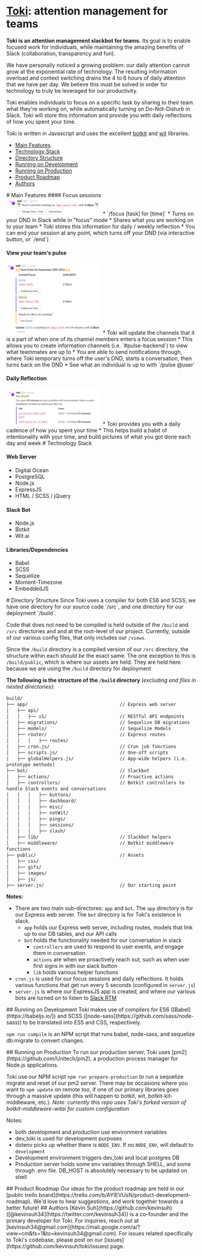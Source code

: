 # [Toki](https://tokibot.com): attention management for teams

**Toki is an attention management slackbot for teams.** Its goal is to enable focused work for individuals, while maintaining the amazing benefits of Slack (collaboration, transparency and fun).

We have personally noticed a growing problem: our daily attention cannot grow at the exponential rate of technology. The resulting information overload and context switching drains the 4 to 6 hours of daily attention that we have per day. We believe this must be solved in order for technology to truly be leveraged for our productivity.

Toki enables individuals to focus on a specific task by sharing to their team what they're working on, while automatically turning on Do-Not-Disturb in Slack. Toki will store this information and provide you with daily reflections of how you spent your time.

Toki is written in Javascript and uses the excellent [botkit](https://github.com/howdyai/botkit) and [wit](https://wit.ai) libraries.


- [Main Features](#main-features)
- [Technology Stack](#technology-stack)
- [Directory Structure](#directory-structure)
- [Running on Development](#running-development)
- [Running on Production](#running-production)
- [Product Roadmap](#product-roadmap)
- [Authors](#authors)


<a name="main-features"/>
# Main Features
#### Focus sessions
<img src="/build/public/images/focus_example.png" width="50%" alt="Focus sessions">
  * `/focus [task] for [time]`
  * Turns on your DND in Slack while in "focus" mode
  * Shares what you are working on to your team
  * Toki stores this information for daily / weekly reflection
  * You can end your session at any point, which turns off your DND (via interactive button, or `/end`)

#### View your team's pulse
<img src="/build/public/images/pulse_example.png" width="50%" alt="Team Pulse">
  * Toki will update the channels that it is a part of when one of its channel members enters a focus session
  * This allows you to create information channels (i.e. `#pulse-backend`) to view what teammates are up to
  * You are able to send notifications through, where Toki temporary turns off the user's DND, starts a conversation, then turns back on the DND
  * See what an individual is up to with `/pulse @user`

#### Daily Reflection
<img src="/build/public/images/reflection_example.png" width="50%" alt="Daily Reflection">
  * Toki provides you with a daily cadence of how you spent your time
  * This helps build a habit of intentionality with your time, and build pictures of what you got done each day and week

<a name="technology-stack"/>
# Technology Stack

#### Web Server
* Digital Ocean
* PostgreSQL
* Node.js
* ExpressJS
* HTML / SCSS / jQuery

#### Slack Bot
* Node.js
* Botkit
* Wit.ai

#### Libraries/Dependencies
* Babel
* SCSS
* Sequelize
* Moment-Timezone
* EmbeddedJS

<a name="directory-structure">
# Directory Structure
Since Toki uses a compiler for both ES6 and SCSS, we have one directory for our source code `/src`, and one directory for our deployment `/build`.

Code that does not need to be compiled is held outside of the `/build` and `/src` directories and and at the root-level of our project. Currently, outside of our various config files, that only includes our `/views`.

Since the `/build` directory is a compiled version of our `/src` directory, the structure within each _should be_ the exact same. The one exception to this is `/build/public`, which is where our assets are held. They are held here because we are using the `/build` directory for deployment

**The following is the structure of the `/build` directory** _(excluding end files in nested directories)_:
```
build/
├── app/                                  // Express web server
│   ├── api/
│   │   ├── v1/                           // RESTful API endpoints
│   ├── migrations/                       // Sequelize DB migrations
│   ├── models/                           // Sequelize Models
│   ├── router/                           // Express routes
│   │   │   ├── routes/
│   ├── cron.js/                          // Cron job functions
│   ├── scripts.js/                       // One-off scripts
|   ├── globalHelpers.js/                 // App-wide helpers (i.e. prototype methods)
├── bot/                                  // Slackbot
│   ├── actions/                          // Proactive actions
│   ├── controllers/                      // Botkit controllers to handle Slack events and conversations
│   │   │   ├── buttons/
│   │   │   ├── dashboard/
│   │   │   ├── misc/
│   │   │   ├── notWit/
│   │   │   ├── pings/
│   │   │   ├── sessions/
│   │   │   ├── slash/
│   ├── lib/                              // Slackbot helpers
│   ├── middleware/                       // Botkit middleware functions
├── public/                               // Assets
│   ├── css/
│   ├── gifs/
│   ├── images/
│   ├── js/
├── server.js/                            // Our starting point
```

**Notes:**
* There are two main sub-directores: `app` and `bot`. The `app` directory is for our Express web server. The `bot` directory is for Toki's existence in slack.
  * `app` holds our Express web server, including routes, models that link up to our DB tables, and our API calls
  * `bot` holds the functionality needed for our conversation in slack
    * `controllers` are used to respond to user events, and engage them in conversation
    * `actions` are when we proactively reach out, such as when user first signs in with our slack button
    * `lib` holds various helper functions
* `cron.js` is used for our focus sessions and daily reflections. It holds various functions that get run every 5 seconds (configured in `server.js`)
* `server.js` is where our ExpressJS app is created, and where our various bots are turned on to listen to [Slack RTM](https://api.slack.com/rtm)


<a name="running-development"/>
## Running on Development
Toki makes use of compilers for ES6 ([Babel](https://babeljs.io/)) and SCSS ([node-sass](https://github.com/sass/node-sass)) to be translated into ES5 and CSS, respectively.

`npm run compile` is an NPM script that runs babel, node-sass, and sequelize db:migrate to convert changes.

<a name="running-production"/>
## Running on Production
To run our production server, Toki uses [pm2](https://github.com/Unitech/pm2), a production process manager for Node.js applications.

Toki use our NPM script `npm run prepare-production` to run a sequelize migrate and reset of our pm2 server. There may be occasions where you want to `npm update` on remote too, if one of our primary libraries goes through a massive update (this will happen to botkit, wit, botkit-kit-middleware, etc.).  *Note: currently this repo uses Toki's forked version of botkit-middleware-witai for custom configuration*

Notes:
* both development and production use environment variables
* dev_toki is used for development purposes
* dotenv picks up whether there is `NODE_ENV`. If no `NODE_ENV`, will default to `development`
* Development environment triggers dev_toki and local postgres DB
* Production server holds some env variables through SHELL, and some through .env file. DB_HOST is absolutely necessary to be updated on shell

<a name="product-roadmap"/>
## Product Roadmap
Our ideas for the product roadmap are held in our [public trello board](https://trello.com/b/AYIEVUsN/product-development-roadmap). We'd love to hear suggestions, and work together towards a better future!

<a name="authors"/>
## Authors
[Kevin Suh](https://github.com/kevinsuh) ([@kevinsuh34](https://twitter.com/kevinsuh34)) is a co-founder and the primary developer for Toki. For inquiries, reach out at [kevinsuh34@gmail.com](https://mail.google.com/a/?view=cm&fs=1&to=kevinsuh34@gmail.com). For issues related specifically to Toki's codebase, please post on our [issues](https://github.com/kevinsuh/toki/issues) page.



